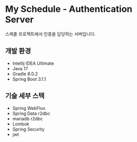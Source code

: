 # My Schedule - Authentication Server

스케줄 프로젝트에서 인증을 담당하는 서버입니다.
 
## 개발 환경

* Intellij IDEA Ultimate
* Java 17
* Gradle 8.0.2
* Spring Boot 3.1.1

## 기술 세부 스택

* Spring WebFlux
* Spring Data r2dbc
* mariadb r2dbc
* Lombok
* Spring Security
* jwt

